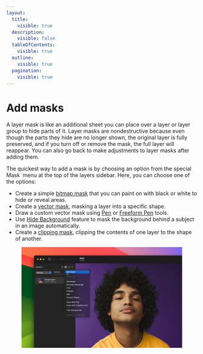 ```yaml
---
layout:
  title:
    visible: true
  description:
    visible: false
  tableOfContents:
    visible: true
  outline:
    visible: true
  pagination:
    visible: true
---
```


# Add masks

A layer mask is like an additional sheet you can place over a layer or layer group to hide parts of it. Layer masks are nondestructive because even though the parts they hide are no longer shown, the original layer is fully preserved, and if you turn off or remove the mask, the full layer will reappear. You can also go back to make adjustments to layer masks after adding them.

The quickest way to add a mask is by choosing an option from the special Mask <img src="https://help.pixelmator.com/pixelmator-pro/3.5/assets/English/1649061178000.png" alt="" data-size="line"> menu at the top of the layers sidebar. Here, you can choose one of the options:

* Create a simple [bitmap mask](working-with-bitmap-masks.md) that you can paint on with black or white to hide or reveal areas.
* Create a [vector mask](working-with-vector-masks.md), masking a layer into a specific shape.
* Draw a custom vector mask using [Pen](../draw-shapes-and-vector-graphics/draw-shapes-with-the-pen-tool.md) or [Freeform Pen](../draw-shapes-and-vector-graphics/draw-shapes-with-the-freeform-pen-tool.md) tools.
* Use [Hide Background](../automatically-edit-images/hide-image-background.md) feature to mask the background behind a subject in an image automatically.
* Create a [clipping mask](use-clipping-masks.md), clipping the contents of one layer to the shape of another.

<figure><img src="../.gitbook/assets/videoframe_1444.png" alt=""><figcaption></figcaption></figure>

